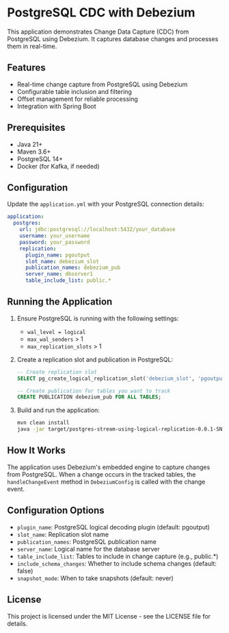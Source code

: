 # PostgreSQL CDC with Debezium

This application demonstrates Change Data Capture (CDC) from PostgreSQL using Debezium. It captures database changes and processes them in real-time.

## Features

- Real-time change capture from PostgreSQL using Debezium
- Configurable table inclusion and filtering
- Offset management for reliable processing
- Integration with Spring Boot

## Prerequisites

- Java 21+
- Maven 3.6+
- PostgreSQL 14+
- Docker (for Kafka, if needed)

## Configuration

Update the `application.yml` with your PostgreSQL connection details:

```yaml
application:
  postgres:
    url: jdbc:postgresql://localhost:5432/your_database
    username: your_username
    password: your_password
    replication:
      plugin_name: pgoutput
      slot_name: debezium_slot
      publication_names: debezium_pub
      server_name: dbserver1
      table_include_list: public.*
```

## Running the Application

1. Ensure PostgreSQL is running with the following settings:
   - `wal_level = logical`
   - `max_wal_senders` > 1
   - `max_replication_slots` > 1

2. Create a replication slot and publication in PostgreSQL:
   ```sql
   -- Create replication slot
   SELECT pg_create_logical_replication_slot('debezium_slot', 'pgoutput');

   -- Create publication for tables you want to track
   CREATE PUBLICATION debezium_pub FOR ALL TABLES;
   ```

3. Build and run the application:
   ```bash
   mvn clean install
   java -jar target/postgres-stream-using-logical-replication-0.0.1-SNAPSHOT.jar
   ```

## How It Works

The application uses Debezium's embedded engine to capture changes from PostgreSQL. When a change occurs in the tracked tables, the `handleChangeEvent` method in `DebeziumConfig` is called with the change event.

## Configuration Options

- `plugin_name`: PostgreSQL logical decoding plugin (default: pgoutput)
- `slot_name`: Replication slot name
- `publication_names`: PostgreSQL publication name
- `server_name`: Logical name for the database server
- `table_include_list`: Tables to include in change capture (e.g., public.*)
- `include_schema_changes`: Whether to include schema changes (default: false)
- `snapshot_mode`: When to take snapshots (default: never)

## License

This project is licensed under the MIT License - see the LICENSE file for details.
